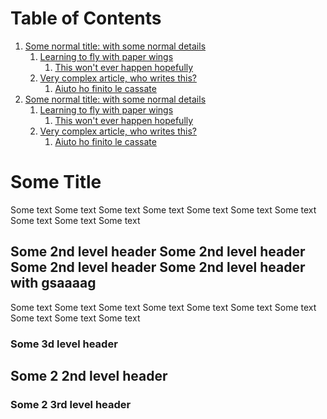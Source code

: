 # Table of Contents

1.  [Some normal title: with some normal details](#orgb0268e6)
    1.  [Learning to fly with paper wings](#org4ca8087)
        1.  [This won't ever happen hopefully](#org1b85c33)
    2.  [Very complex article, who writes this?](#org4417142)
        1.  [Aiuto ho finito le cassate](#orgb5d96a6)
2.  [Some normal title: with some normal details](#orgb0268e6)
    1.  [Learning to fly with paper wings](#org4ca8087)
        1.  [This won't ever happen hopefully](#org1b85c33)
    2.  [Very complex article, who writes this?](#org4417142)
        1.  [Aiuto ho finito le cassate](#orgb5d96a6)



<a id="orgb0268e6"></a>

# Some Title

Some text
Some text
Some text
Some text
Some text
Some text
Some text
Some text
Some text
Some text


<a id="org4ca8087"></a>

## Some 2nd level header Some 2nd level header Some 2nd level header Some 2nd level header with gsaaaag

Some text
Some text
Some text
Some text
Some text
Some text
Some text
Some text
Some text
Some text


<a id="org1b85c33"></a>

### Some 3d level header


<a id="org4417142"></a>

## Some 2 2nd level header


<a id="orgb5d96a6"></a>

### Some 2 3rd level header

